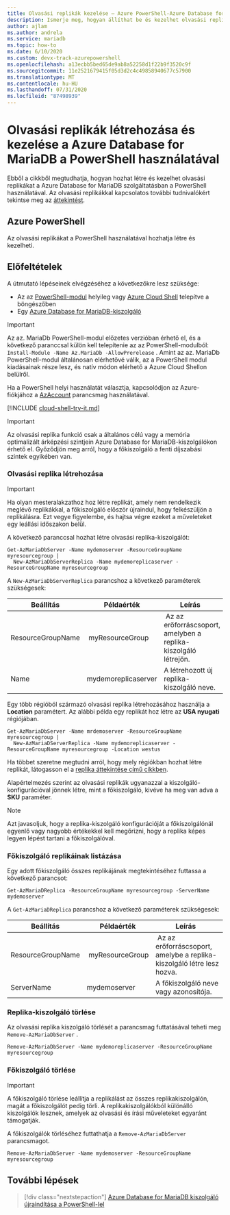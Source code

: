 ```yaml
---
title: Olvasási replikák kezelése – Azure PowerShell-Azure Database for MariaDB
description: Ismerje meg, hogyan állíthat be és kezelhet olvasási replikákat Azure Database for MariaDB a PowerShell használatával.
author: ajlam
ms.author: andrela
ms.service: mariadb
ms.topic: how-to
ms.date: 6/10/2020
ms.custom: devx-track-azurepowershell
ms.openlocfilehash: a13ecbb5bed65de9ab8a52258d1f22b9f3520c9f
ms.sourcegitcommit: 11e2521679415f05d3d2c4c49858940677c57900
ms.translationtype: MT
ms.contentlocale: hu-HU
ms.lasthandoff: 07/31/2020
ms.locfileid: "87498939"
---
```

# <a name="how-to-create-and-manage-read-replicas-in-azure-database-for-mariadb-using-powershell"></a>Olvasási replikák létrehozása és kezelése a Azure Database for MariaDB a PowerShell használatával

Ebből a cikkből megtudhatja, hogyan hozhat létre és kezelhet olvasási replikákat a Azure Database for MariaDB szolgáltatásban a PowerShell használatával. Az olvasási replikákkal kapcsolatos további tudnivalókért tekintse meg az [áttekintést](concepts-read-replicas.md).

## <a name="azure-powershell"></a>Azure PowerShell

Az olvasási replikákat a PowerShell használatával hozhatja létre és kezelheti.

## <a name="prerequisites"></a>Előfeltételek

A útmutató lépéseinek elvégzéséhez a következőkre lesz szüksége:

- Az az [PowerShell-modul](https://docs.microsoft.com/powershell/azure/install-az-ps) helyileg vagy [Azure Cloud Shell](https://shell.azure.com/) telepítve a böngészőben
- Egy [Azure Database for MariaDB-kiszolgáló](quickstart-create-mariadb-server-database-using-azure-powershell.md)

> [!IMPORTANT]
> Az az. MariaDb PowerShell-modul előzetes verzióban érhető el, és a következő paranccsal külön kell telepítenie az az PowerShell-modulból: `Install-Module -Name Az.MariaDb -AllowPrerelease` .
> Amint az az. MariaDb PowerShell-modul általánosan elérhetővé válik, az a PowerShell modul kiadásainak része lesz, és natív módon elérhető a Azure Cloud Shellon belülről.

Ha a PowerShell helyi használatát választja, kapcsolódjon az Azure-fiókjához a [AzAccount](https://docs.microsoft.com/powershell/module/az.accounts/connect-azaccount) parancsmag használatával.

[!INCLUDE [cloud-shell-try-it.md](../../includes/cloud-shell-try-it.md)]

> [!IMPORTANT]
> Az olvasási replika funkció csak a általános célú vagy a memória optimalizált árképzési szintjein Azure Database for MariaDB-kiszolgálókon érhető el. Győződjön meg arról, hogy a főkiszolgáló a fenti díjszabási szintek egyikében van.

### <a name="create-a-read-replica"></a>Olvasási replika létrehozása

> [!IMPORTANT]
> Ha olyan mesteralakzathoz hoz létre replikát, amely nem rendelkezik meglévő replikákkal, a főkiszolgáló először újraindul, hogy felkészüljön a replikálásra. Ezt vegye figyelembe, és hajtsa végre ezeket a műveleteket egy leállási időszakon belül.

A következő paranccsal hozhat létre olvasási replika-kiszolgálót:

```azurepowershell-interactive
Get-AzMariaDbServer -Name mydemoserver -ResourceGroupName myresourcegroup |
  New-AzMariaDbServerReplica -Name mydemoreplicaserver -ResourceGroupName myresourcegroup
```

A `New-AzMariaDbServerReplica` parancshoz a következő paraméterek szükségesek:

| Beállítás | Példaérték | Leírás  |
| --- | --- | --- |
| ResourceGroupName |  myResourceGroup |  Az az erőforráscsoport, amelyben a replika-kiszolgáló létrejön.  |
| Name | mydemoreplicaserver | A létrehozott új replika-kiszolgáló neve. |

Egy több régióból származó olvasási replika létrehozásához használja a **Location** paramétert. Az alábbi példa egy replikát hoz létre az **USA nyugati** régiójában.

```azurepowershell-interactive
Get-AzMariaDbServer -Name mrdemoserver -ResourceGroupName myresourcegroup |
  New-AzMariaDServerReplica -Name mydemoreplicaserver -ResourceGroupName myresourcegroup -Location westus
```

Ha többet szeretne megtudni arról, hogy mely régiókban hozhat létre replikát, látogasson el a [replika áttekintése című cikkben](concepts-read-replicas.md).

Alapértelmezés szerint az olvasási replikák ugyanazzal a kiszolgáló-konfigurációval jönnek létre, mint a főkiszolgáló, kivéve ha meg van adva a **SKU** paraméter.

> [!NOTE]
> Azt javasoljuk, hogy a replika-kiszolgáló konfigurációját a főkiszolgálónál egyenlő vagy nagyobb értékekkel kell megőrizni, hogy a replika képes legyen lépést tartani a főkiszolgálóval.

### <a name="list-replicas-for-a-master-server"></a>Főkiszolgáló replikáinak listázása

Egy adott főkiszolgáló összes replikájának megtekintéséhez futtassa a következő parancsot:

```azurepowershell-interactive
Get-AzMariaDReplica -ResourceGroupName myresourcegroup -ServerName mydemoserver
```

A `Get-AzMariaDReplica` parancshoz a következő paraméterek szükségesek:

| Beállítás | Példaérték | Leírás  |
| --- | --- | --- |
| ResourceGroupName |  myResourceGroup |  Az az erőforráscsoport, amelybe a replika-kiszolgáló létre lesz hozva.  |
| ServerName | mydemoserver | A főkiszolgáló neve vagy azonosítója. |

### <a name="delete-a-replica-server"></a>Replika-kiszolgáló törlése

Az olvasási replika kiszolgáló törlését a parancsmag futtatásával teheti meg `Remove-AzMariaDbServer` .

```azurepowershell-interactive
Remove-AzMariaDbServer -Name mydemoreplicaserver -ResourceGroupName myresourcegroup
```

### <a name="delete-a-master-server"></a>Főkiszolgáló törlése

> [!IMPORTANT]
> A főkiszolgáló törlése leállítja a replikálást az összes replikakiszolgálón, magát a főkiszolgálót pedig törli. A replikakiszolgálókból különálló kiszolgálók lesznek, amelyek az olvasási és írási műveleteket egyaránt támogatják.

A főkiszolgálók törléséhez futtathatja a `Remove-AzMariaDbServer` parancsmagot.

```azurepowershell-interactive
Remove-AzMariaDbServer -Name mydemoserver -ResourceGroupName myresourcegroup
```

## <a name="next-steps"></a>További lépések

> [!div class="nextstepaction"]
> [Azure Database for MariaDB kiszolgáló újraindítása a PowerShell-lel](howto-restart-server-powershell.md)
